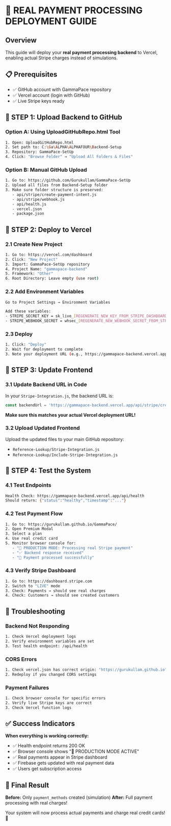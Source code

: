 # 🚀 REAL PAYMENT PROCESSING DEPLOYMENT GUIDE

## Overview
This guide will deploy your **real payment processing backend** to Vercel, enabling actual Stripe charges instead of simulations.

## 📋 Prerequisites
- ✅ GitHub account with GammaPace repository
- ✅ Vercel account (login with GitHub)
- ✅ Live Stripe keys ready

## 🎯 STEP 1: Upload Backend to GitHub

### Option A: Using UploadGitHubRepo.html Tool
```bash
1. Open: UploadGitHubRepo.html 
2. Set path to: C:\Ga\ALPHA\ALPHAFOUR\Backend-Setup
3. Repository: GammaPace-SetUp
4. Click: "Browse Folder" → "Upload All Folders & Files"
```

### Option B: Manual GitHub Upload
```bash
1. Go to: https://github.com/Gurukullam/GammaPace-SetUp
2. Upload all files from Backend-Setup folder
3. Make sure folder structure is preserved:
   - api/stripe/create-payment-intent.js
   - api/stripe/webhook.js
   - api/health.js
   - vercel.json
   - package.json
```

## 🎯 STEP 2: Deploy to Vercel

### 2.1 Create New Project
```bash
1. Go to: https://vercel.com/dashboard
2. Click: "New Project"
3. Import: GammaPace-SetUp repository
4. Project Name: "gammapace-backend"
5. Framework: "Other"
6. Root Directory: Leave empty (use root)
```

### 2.2 Add Environment Variables
```bash
Go to Project Settings → Environment Variables

Add these variables:
- STRIPE_SECRET_KEY = sk_live_[REGENERATE_NEW_KEY_FROM_STRIPE_DASHBOARD]
- STRIPE_WEBHOOK_SECRET = whsec_[REGENERATE_NEW_WEBHOOK_SECRET_FROM_STRIPE_DASHBOARD]
```

### 2.3 Deploy
```bash
1. Click: "Deploy"
2. Wait for deployment to complete
3. Note your deployment URL (e.g., https://gammapace-backend.vercel.app)
```

## 🎯 STEP 3: Update Frontend

### 3.1 Update Backend URL in Code
In your `Stripe-Integration.js`, the backend URL is:
```javascript
const backendUrl = 'https://gammapace-backend.vercel.app/api/stripe/create-payment-intent';
```

**Make sure this matches your actual Vercel deployment URL!**

### 3.2 Upload Updated Frontend
Upload the updated files to your main GitHub repository:
- `Reference-Lookup/Stripe-Integration.js`
- `Reference-Lookup/Include-Stripe-Integration.js`

## 🎯 STEP 4: Test the System

### 4.1 Test Endpoints
```bash
Health Check: https://gammapace-backend.vercel.app/api/health
Should return: {"status":"healthy","timestamp":"..."}
```

### 4.2 Test Payment Flow
```bash
1. Go to: https://gurukullam.github.io/GammaPace/
2. Open Premium Modal
3. Select a plan
4. Use real credit card
5. Monitor browser console for:
   - "🚀 PRODUCTION MODE: Processing real Stripe payment"
   - "✅ Backend response received"
   - "🎉 Payment processed successfully"
```

### 4.3 Verify Stripe Dashboard
```bash
1. Go to: https://dashboard.stripe.com
2. Switch to "LIVE" mode
3. Check: Payments → should see real charges
4. Check: Customers → should see created customers
```

## 🔧 Troubleshooting

### Backend Not Responding
```bash
1. Check Vercel deployment logs
2. Verify environment variables are set
3. Test health endpoint: /api/health
```

### CORS Errors
```bash
1. Check vercel.json has correct origin: "https://gurukullam.github.io"
2. Redeploy if you changed CORS settings
```

### Payment Failures
```bash
1. Check browser console for specific errors
2. Verify live Stripe keys are correct
3. Check Vercel function logs
```

## ✅ Success Indicators

**When everything is working correctly:**
- ✅ Health endpoint returns 200 OK
- ✅ Browser console shows "🚀 PRODUCTION MODE ACTIVE"
- ✅ Real payments appear in Stripe dashboard
- ✅ Firebase gets updated with real payment data
- ✅ Users get subscription access

## 🎉 Final Result

**Before:** Only `payment_methods` created (simulation)
**After:** Full payment processing with real charges!

Your system will now process actual payments and charge real credit cards! 🚀 